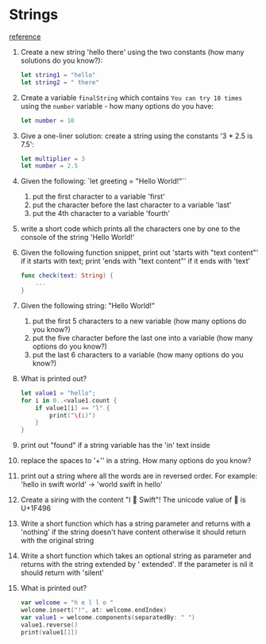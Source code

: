# Strings

[reference](https://docs.swift.org/swift-book/LanguageGuide/StringsAndCharacters.html)

1. Create a new string 'hello there' using the two constants (how many solutions do you know?):
    ```swift
    let string1 = "hello"
    let string2 = " there"
    ```

1. Create a variable `finalString` which contains `You can try 10 times` using the `number` variable - how many options do you have:
    ```swift
    let number = 10
    ```

1. Give a one-liner solution: create a string using the constants '3 * 2.5 is 7.5':
    ```swift
    let multiplier = 3
    let number = 2.5
    ```

1. Given the following: `let greeting = "Hello World!"``
    1. put the first character to a variable 'first'
    2. put the character before the last character to a variable 'last'
    3. put the 4th character to a variable 'fourth'

1. write a short code which prints all the characters one by one to the console of the string 'Hello World!'

1. Given the following function snippet, print out 'starts with "text content"' if it starts with text; print 'ends with "text content"' if it ends with 'text'
    ```swift
    func check(text: String) {
        ...
    }
    ```

1. Given the following string: "Hello World!"
    1. put the first 5 characters to a new variable (how many options do you know?)
    1. put the five character before the last one into a variable (how many options do you know?)
    1. put the last 6 characters to a variable (how many options do you know?)

1. What is printed out?
    ```swift
    let value1 = "hello";
    for i in 0..<value1.count {
        if value1[i] == "l" {
            print("\(i)")
        }
    }
    ```

1. print out "found" if a string variable has the 'in' text inside

1. replace the spaces to '+'' in a string. How many options do you know?

1. print out a string where all the words are in reversed order. For example: 'hello in swift world' -> 'world swift in hello'

1. Create a siring with the content "I 💖 Swift"! The unicode value of 💖 is U+1F496

1. Write a short function which has a string parameter and returns with a 'nothing' if the string doesn't have content otherwise it should return with the original string

1. Write a short function which takes an optional string as parameter and returns with the string extended by ' extended'. If the parameter is nil it should return with 'silent'

1. What is printed out?
    ```swift
    var welcome = "h e l l o "
    welcome.insert("!", at: welcome.endIndex)
    var value1 = welcome.components(separatedBy: " ")
    value1.reverse()
    print(value1[1])
    ```
